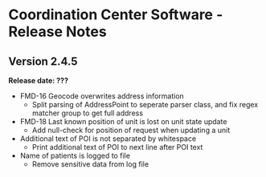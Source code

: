 # Coordination Center Software - Release Notes

## Version 2.4.5

**Release date: ???**

* FMD-16 Geocode overwrites address information
  * Split parsing of AddressPoint to seperate parser class, and fix regex matcher group to get full address
* FMD-18 Last known position of unit is lost on unit state update
  * Add null-check for position of request when updating a unit
* Additional text of POI is not separated by whitespace
  * Print additional text of POI to next line after POI text
* Name of patients is logged to file
  * Remove sensitive data from log file

